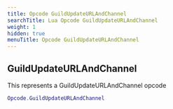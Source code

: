 ```yaml
---
title: Opcode GuildUpdateURLAndChannel
searchTitle: Lua Opcode GuildUpdateURLAndChannel
weight: 1
hidden: true
menuTitle: Opcode GuildUpdateURLAndChannel
---
```

## GuildUpdateURLAndChannel

This represents a GuildUpdateURLAndChannel opcode
```lua
Opcode.GuildUpdateURLAndChannel
```